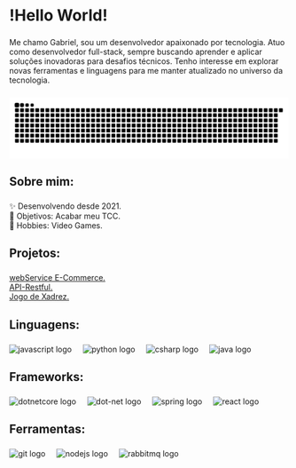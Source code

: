 <h1 align="left">!Hello World!</h1>

###

<p align="left">Me chamo Gabriel, sou um desenvolvedor apaixonado por tecnologia. Atuo como desenvolvedor full-stack, sempre buscando aprender e aplicar soluções inovadoras para desafios técnicos. Tenho interesse em explorar novas ferramentas e linguagens para me manter atualizado no universo da tecnologia.</p>

###

<picture align="center">
  <source media="(prefers-color-scheme: dark)" srcset="https://raw.githubusercontent.com/gabribn/gabribn/output/github-contribution-grid-snake-dark.svg">
  <source media="(prefers-color-scheme: light)" srcset="https://raw.githubusercontent.com/gabribn/gabribn/output/github-contribution-grid-snake-dark.svg">
  <img align="center" alt="github contribution grid snake animation" src="https://raw.githubusercontent.com/gabribn/gabribn/output/github-contribution-grid-snake.svg">
</picture>

###

<h2 align="left">Sobre mim:</h2>

###

<p align="left">✨ Desenvolvendo desde 2021.<br>🎯 Objetivos: Acabar meu TCC.<br>🎲 Hobbies:  Video Games.</p>

###

<h2 align="left">Projetos:</h2>

###

<p align="left">
  <a href="https://github.com/gabribn/webService-springboot3-jpa">webService E-Commerce. </a>
  <br>
  <a href="https://github.com/gabribn/API-Restful">API-Restful.</a>
  <br>
  <a href="https://github.com/gabribn/JAVA-chess-system"> Jogo de Xadrez.</a>
</p>

###

<h2 align="left">Linguagens:</h2>

###

<div align="left">
  <img src="https://cdn.jsdelivr.net/gh/devicons/devicon/icons/javascript/javascript-original.svg" height="40" alt="javascript logo"  />
  <img width="12" />
  <img src="https://cdn.jsdelivr.net/gh/devicons/devicon/icons/python/python-original.svg" height="40" alt="python logo"  />
  <img width="12" />
  <img src="https://cdn.jsdelivr.net/gh/devicons/devicon/icons/csharp/csharp-original.svg" height="40" alt="csharp logo"  />
  <img width="12" />
  <img src="https://cdn.jsdelivr.net/gh/devicons/devicon/icons/java/java-original.svg" height="40" alt="java logo"  />
</div>

###

<h2 align="left">Frameworks:</h2>

###

<div align="left">
  <img src="https://cdn.jsdelivr.net/gh/devicons/devicon/icons/dotnetcore/dotnetcore-original.svg" height="40" alt="dotnetcore logo"  />
  <img width="12" />
  <img src="https://cdn.jsdelivr.net/gh/devicons/devicon/icons/dot-net/dot-net-original.svg" height="40" alt="dot-net logo"  />
  <img width="12" />
  <img src="https://cdn.jsdelivr.net/gh/devicons/devicon/icons/spring/spring-original.svg" height="40" alt="spring logo"  />
  <img width="12" />
  <img src="https://cdn.jsdelivr.net/gh/devicons/devicon/icons/react/react-original.svg" height="40" alt="react logo"  />
</div>

###

<h2 align="left">Ferramentas:</h2>

###

<div align="left">
  <img src="https://cdn.jsdelivr.net/gh/devicons/devicon/icons/git/git-original.svg" height="40" alt="git logo"  />
  <img width="12" />
  <img src="https://cdn.jsdelivr.net/gh/devicons/devicon/icons/nodejs/nodejs-original.svg" height="40" alt="nodejs logo"  />
  <img width="12" />
  <img src="https://skillicons.dev/icons?i=rabbitmq" height="40" alt="rabbitmq logo"  />
</div>

###



###
